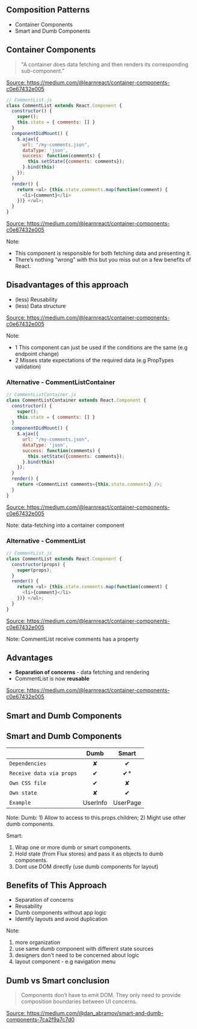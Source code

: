 ## Composition Patterns
* Container Components
* Smart and Dumb Components


## Container Components

> "A container does data fetching and then renders its corresponding sub-component."

<a href="https://medium.com/@learnreact/container-components-c0e67432e005" class="refs">Source: https://medium.com/@learnreact/container-components-c0e67432e005</a>


```js
// CommentList.js
class CommentList extends React.Component {
  constructor() {
    super();
    this.state = { comments: [] }
  }
  componentDidMount() {
    $.ajax({
      url: "/my-comments.json",
      dataType: 'json',
      success: function(comments) {
        this.setState({comments: comments});
      }.bind(this)
    });
  }
  render() {
    return <ul> {this.state.comments.map(function(comment) {
      <li>{comment}</li>
    })} </ul>;
  }
}
```
<a href="https://medium.com/@learnreact/container-components-c0e67432e005" class="refs">Source:  https://medium.com/@learnreact/container-components-c0e67432e005</a>

Note:
- This component is responsible for both fetching data and presenting it.
- There’s nothing “wrong” with this but you miss out on a few benefits of React.


## Disadvantages of this approach
- (less) Reusability
- (less) Data structure

<a href="https://medium.com/@learnreact/container-components-c0e67432e005" class="refs">Source: https://medium.com/@learnreact/container-components-c0e67432e005</a>

Note:
- 1 This component can just be used if the conditions are the same (e.g endpoint change)
- 2 Misses state expectations of the required data (e.g PropTypes validation)


### Alternative - CommentListContainer
```js
// CommentListContainer.js
class CommentListContainer extends React.Component {
  constructor() {
    super();
    this.state = { comments: [] }
  }
  componentDidMount() {
    $.ajax({
      url: "/my-comments.json",
      dataType: 'json',
      success: function(comments) {
        this.setState({comments: comments});
      }.bind(this)
    });
  }
  render() {
    return <CommentList comments={this.state.comments} />;
  }
}
```

<a href="https://medium.com/@learnreact/container-components-c0e67432e005" class="refs">Source: https://medium.com/@learnreact/container-components-c0e67432e005</a>

Note: data-fetching into a container component


### Alternative - CommentList
```js
// CommentList.js
class CommentList extends React.Component {
  constructor(props) {
    super(props);
  }
  render() {
    return <ul> {this.state.comments.map(function(comment) {
      <li>{comment}</li>
    })} </ul>;
  }
}
```
<a href="https://medium.com/@learnreact/container-components-c0e67432e005" class="refs">Source: https://medium.com/@learnreact/container-components-c0e67432e005</a>

Note: CommentList receive comments has a property


## Advantages
* **Separation of concerns** - data fetching and rendering
* CommentList is now **reusable**
<!-- * CommentList could not have PropTypes **validation** -->

<a href="https://medium.com/@learnreact/container-components-c0e67432e005" class="refs">Source: https://medium.com/@learnreact/container-components-c0e67432e005</a>


## Smart and Dumb Components


## Smart and Dumb Components

|                             | Dumb      | Smart     |
| --------------------------- |:---------:|:---------:|
| `Dependencies`              |    ✘      |    ✔      |
| `Receive data via props`    |    ✔      |    ✔*     |
| `Own CSS file`              |    ✔      |    ✘      |
| `Own state`                 |    ✘      |    ✔      |
| `Example`                   | UserInfo  | UserPage  |

Note:
Dumb: 1) Allow to access to this.props.children; 2) Might use other dumb components.

Smart:
1. Wrap one or more dumb or smart components.
2. Hold state (from Flux stores) and pass it as objects to dumb components.
3. Dont use DOM directly (use dumb components for layout)


## Benefits of This Approach
* Separation of concerns
* Reusability
* Dumb components without app logic
* Identify layouts and avoid duplication

Note:
1. more organization
2. use same dumb component with different state sources
3. designers don't need to be concerned about logic
4. layout component - e.g navigation menu


## Dumb vs Smart conclusion
> Components don’t have to emit DOM. They only need to provide composition boundaries between UI concerns.

<a href="https://medium.com/@dan_abramov/smart-and-dumb-components-7ca2f9a7c7d0" class="refs">Source: https://medium.com/@dan_abramov/smart-and-dumb-components-7ca2f9a7c7d0</a>
